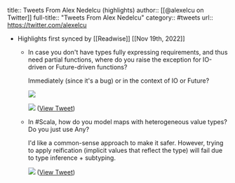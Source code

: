 title:: Tweets From Alex Nedelcu (highlights)
author:: [[@alexelcu on Twitter]]
full-title:: "Tweets From Alex Nedelcu"
category:: #tweets
url:: https://twitter.com/alexelcu

- Highlights first synced by [[Readwise]] [[Nov 19th, 2022]]
	- In case you don't have types fully expressing requirements, and thus need partial functions, where do you raise the exception for IO-driven or Future-driven functions?
	  
	  Immediately (since it's a bug) or in the context of IO or Future? 
	  
	  ![](https://pbs.twimg.com/media/FVwlptHXEAE5-zS.jpg) 
	  
	  ![](https://pbs.twimg.com/media/FVwmICkXoAA1bt_.jpg) ([View Tweet](https://twitter.com/alexelcu/status/1539147165330710528))
	- In #Scala, how do you model maps with heterogeneous value types? Do you just use Any?
	  
	  I'd like a common-sense approach to make it safer. However, trying to apply reification (implicit values that reflect the type) will fail due to type inference + subtyping. 
	  
	  ![](https://pbs.twimg.com/media/FV_5OGPWYAEYt9g.jpg) ([View Tweet](https://twitter.com/alexelcu/status/1540223690306211840))